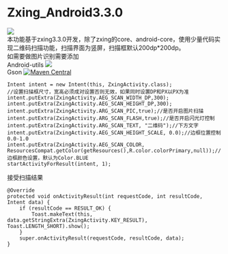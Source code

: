 # Zxing_Android3.3.0
[![](https://jitpack.io/v/github2136/Zxing_Android3.3.0.svg)](https://jitpack.io/#github2136/Zxing_Android3.3.0)  
本功能基于zxing3.3.0开发，除了zxing的core、android-core，使用少量代码实现二维码扫描功能，扫描界面为竖屏，扫描框默认200dp*200dp。  
如需要做图片识别需要添加  
Android-utils [![](https://jitpack.io/v/github2136/Android-utils.svg)](https://jitpack.io/#github2136/Android-utils)  
Gson [![Maven Central](https://maven-badges.herokuapp.com/maven-central/com.google.code.gson/gson/badge.svg)](https://maven-badges.herokuapp.com/maven-central/com.google.code.gson/gson)
```
Intent intent = new Intent(this, ZxingActivity.class);
//设置扫描框尺寸，宽高必须成对设置否则无效，如果同时设置DP和PX以PX为准
intent.putExtra(ZxingActivity.AEG_SCAN_WIDTH_DP,300);
intent.putExtra(ZxingActivity.AEG_SCAN_HEIGHT_DP,300);
intent.putExtra(ZxingActivity.ARG_SCAN_PIC,true);//是否开启图片扫描
intent.putExtra(ZxingActivity.ARG_SCAN_FLASH,true);//是否开启闪光灯控制
intent.putExtra(ZxingActivity.ARG_SCAN_TEXT, "二维码");//下方文字
intent.putExtra(ZxingActivity.AEG_SCAN_HEIGHT_SCALE, 0.0);//边框位置控制0.0-1.0
intent.putExtra(ZxingActivity.AEG_SCAN_COLOR, ResourcesCompat.getColor(getResources(),R.color.colorPrimary,null));//边框颜色设置，默认为Color.BLUE
startActivityForResult(intent, 1);

```
接受扫描结果
```
@Override
protected void onActivityResult(int requestCode, int resultCode, Intent data) {
    if (resultCode == RESULT_OK) {
        Toast.makeText(this, data.getStringExtra(ZxingActivity.KEY_RESULT), Toast.LENGTH_SHORT).show();
    }
    super.onActivityResult(requestCode, resultCode, data);
}
```
